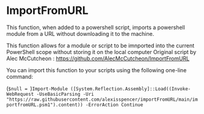 # ImportFromURL

This function, when added to a powershell script, imports a powershell module from a URL without downloading it to the machine.

This function allows for a module or script to be imnported into the current PowerShell scope without storing it on the local computer
Original script by Alec McCutcheon : https://github.com/AlecMcCutcheon/ImportFromURL

You can import this function to your scripts using the following one-line command:

(`$null = `)`Import-Module ([System.Reflection.Assembly]::Load((Invoke-WebRequest -UseBasicParsing -Uri "https://raw.githubusercontent.com/alexisspencer/importFromURL/main/importfromURL.psm1").content)) -ErrorAction Continue`